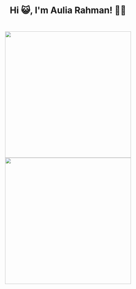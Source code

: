 <h1 align="center">Hi 😺, I'm Aulia Rahman! 🐱‍💻</h1>
<br>

<p align = "center">
  <img src = "https://github-readme-stats.vercel.app/api?username=rhmnaulia&show_icons=true&theme=tokyonight" width = 400>
  <img src = "https://github-readme-streak-stats.herokuapp.com?user=rhmnaulia&theme=tokyonight_duo&hide_border=true" width = 400>
</p>
